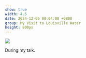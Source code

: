 ```yaml
---
show: true
width: 4.5
date: 2024-12-05 00:04:00 +0800
group: My Visit to Louisville Water
height: 800px
---
```

<div>
  <img class="lazy w-100 rounded-top" src="{{ '/assets/images/LWC_Pics/LWCVisit1.jpg' | relative_url }}">
  <div class="card-body">
    <p class="card-text">
      During my talk.
    </p>
  </div>
</div>
